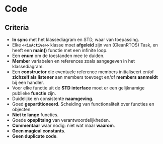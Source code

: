 # Code

## Criteria 
- **In sync** met het klassediagram en STD, waar van toepassing.
- Elke **`<<isActive>>`** klasse moet **afgeleid** zijn van (CleanRTOS) Task, en heeft een **main()** functie met een infinite loop.
- Een **enum** om de toestanden mee te duiden.
- **Member** variabelen en references zoals aangegeven in het klassediagram.
- Een **constructor** die eventuele reference members initialiseert en/of **zichzelf als listener** aan members toevoegt en/of **members aanmeldt** bij een handler.
- Voor elke functie uit de **STD interface** moet er een gelijknamige publieke **functie** zijn.
- Duidelijke en consistente **naamgeving**.
- Goed **gepartitioneerd**. Scheiding van functionaliteit over functies en objecten.
- **Niet te lange** functies.
- Goede **opsplitsing** van verantwoordelijkheden.
- **Commentaar** waar nodig: niet wat maar **waarom**.
- **Geen magical constants**.
- **Geen duplicate code**.